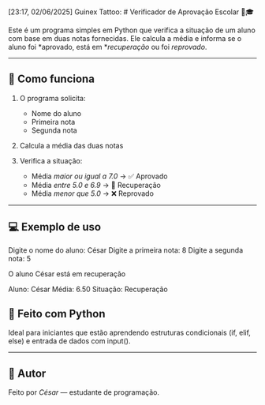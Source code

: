 [23:17, 02/06/2025] Guinex Tattoo: # Verificador de Aprovação Escolar 🧮🎓

Este é um programa simples em Python que verifica a situação de um aluno com base em duas notas fornecidas. Ele calcula a média e informa se o aluno foi *aprovado, está em **recuperação* ou foi *reprovado*.

---

## 📌 Como funciona

1. O programa solicita:
   - Nome do aluno
   - Primeira nota
   - Segunda nota

2. Calcula a média das duas notas

3. Verifica a situação:
   - Média *maior ou igual a 7.0* → ✅ Aprovado
   - Média *entre 5.0 e 6.9* → 🔄 Recuperação
   - Média *menor que 5.0* → ❌ Reprovado

---

## 💻 Exemplo de uso 
Digite o nome do aluno: César
Digite a primeira nota: 8
Digite a segunda nota: 5

O aluno César está em recuperação

Aluno: César
Média: 6.50
Situação: Recuperação


## 🚀 Feito com Python

Ideal para iniciantes que estão aprendendo estruturas condicionais (if, elif, else) e entrada de dados com input().

---

## 🧠 Autor

Feito por *César* — estudante de programação.
